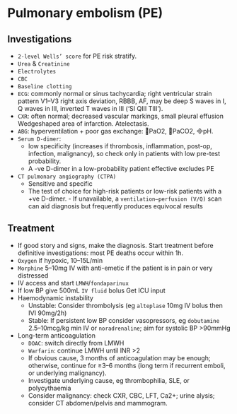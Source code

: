 # Pulmonary embolism (PE)

## Investigations

- `2-level Wells’ score` for PE risk stratify.
- `Urea` & `Creatinine`
- `Electrolytes`
- `CBC`
- `Baseline clotting`
- `ECG`: commonly normal or sinus tachycardia; right ventricular strain pattern V1–V3 right axis deviation, RBBB, AF, may be deep S waves in I, Q waves in III, inverted T waves in III (‘SI QIII TIII’).
- `CXR`: often normal; decreased vascular markings, small pleural effusion Wedgeshaped area of infarction. Atelectasis.
- `ABG`: hyperventilation + poor gas exchange: PaO2, PaCO2, pH.
- `Serum D-dimer`:
  - low specificity (increases if thrombosis, inflammation, post-op, infection, malignancy), so check only in patients with low pre-test probability.
  - A -ve D-dimer in a low-probability patient effective excludes PE
- `CT pulmonary angiography (CTPA)`
  - Sensitive and specific
  - The test of choice for high-risk patients or low-risk patients with a +ve D-dimer. - If unavailable, a `ventilation–perfusion (V/Q)` scan can aid diagnosis but frequently produces equivocal results

## Treatment

- If good story and signs, make the diagnosis. Start treatment before
  definitive investigations: most PE deaths occur within 1h.
- `Oxygen` if hypoxic, 10–15L/min
- `Morphine` 5–10mg IV with anti-emetic if the patient is in pain or very distressed
- IV access and start `LMWH`/`fondaparinux`
- If low BP give 500mL `IV fluid` bolus Get ICU input
- Haemodynamic instability
  - Unstable: Consider thrombolysis (eg `alteplase` 10mg IV bolus then IVI 90mg/2h)
  - Stable: If persistent low BP consider vasopressors, eg `dobutamine` 2.5–10mcg/kg min IV or `noradrenaline`; aim for systolic BP >90mmHg
- Long-term anticoagulation
  - `DOAC`: switch directly from LMWH
  - `Warfarin`: continue LMWH until INR >2
  - If obvious cause, 3 months of anticoagulation may be enough;
    otherwise, continue for ≥3–6 months (long term if recurrent emboli, or
    underlying malignancy).
  - Investigate underlying cause, eg thrombophilia, SLE, or polycythaemia
  - Consider malignancy: check CXR, CBC, LFT, Ca2+; urine alysis; consider CT abdomen/pelvis and mammogram.
